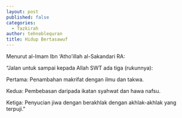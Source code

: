 ```yaml
---
layout: post
published: false
categories:
  - Tazkirah
author: tehnoblequran
title: Hidup Bertasawuf
---
```

Menurut al-Imam Ibn ‘Atho’illah al-Sakandari RA:

“Jalan untuk sampai kepada Allah SWT ada tiga (rukunnya):

Pertama: Penambahan makrifat dengan ilmu dan takwa.

Kedua: Pembebasan daripada ikatan syahwat dan hawa nafsu.

Ketiga: Penyucian jiwa dengan berakhlak dengan akhlak-akhlak yang terpuji."
